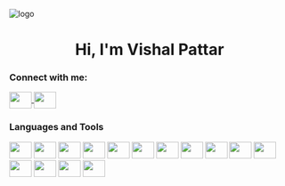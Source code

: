 ![logo](https://cdn-gcp.new.marutitech.com/machine_learning_concept_3d_rendering_ai_robot_with_graphic_hud_interface_1_363805a172.jpg)

<h1 align="center">Hi, I'm Vishal Pattar</h1>

<h3 align="left">Connect with me:</h3>
<p align="left">
    <a href="#" target="_blank">
        <img align="center" src="https://cdn.jsdelivr.net/gh/devicons/devicon/icons/linkedin/linkedin-original.svg" height="30" width="40" />
    </a>
    <a href="#" target="_blank">
        <img align="center" src="https://cdn.jsdelivr.net/gh/devicons/devicon/icons/twitter/twitter-original.svg" height="30" width="40" />  
    </a>
</p>

<h3 align="left">Languages and Tools</h3>
<p align="left">
    <img src="https://cdn.jsdelivr.net/gh/devicons/devicon/icons/python/python-original.svg" height="30" width="40" />
    <img src="https://cdn.jsdelivr.net/gh/devicons/devicon/icons/c/c-original.svg" height="30" width="40" />
    <img src="https://cdn.jsdelivr.net/gh/devicons/devicon/icons/cplusplus/cplusplus-original.svg" height="30" width="40" />
    <img src="https://cdn.jsdelivr.net/gh/devicons/devicon/icons/java/java-original.svg" height="30" width="40" />                    
    <img src="https://cdn.jsdelivr.net/gh/devicons/devicon/icons/html5/html5-original.svg" height="30" width="40" />
    <img src="https://cdn.jsdelivr.net/gh/devicons/devicon/icons/css3/css3-original.svg" height="30" width="40" />
    <img src="https://cdn.jsdelivr.net/gh/devicons/devicon/icons/javascript/javascript-original.svg" height="30" width="40" />
    <img src="https://cdn.jsdelivr.net/gh/devicons/devicon/icons/php/php-original.svg" height="30" width="40" />
    <img src="https://cdn.jsdelivr.net/gh/devicons/devicon/icons/mysql/mysql-original-wordmark.svg" height="30" width="40" />
    <img src="https://cdn.jsdelivr.net/gh/devicons/devicon/icons/postgresql/postgresql-original.svg" height="30" width="40" />
    <img src="https://cdn.jsdelivr.net/gh/devicons/devicon/icons/figma/figma-original.svg" height="30" width="40" />
    <img src="https://cdn.jsdelivr.net/gh/devicons/devicon/icons/flask/flask-original.svg" height="30" width="40" />
    <img src="https://cdn.jsdelivr.net/gh/devicons/devicon/icons/arduino/arduino-original.svg" height="30" width="40" />
    <img src="https://cdn.jsdelivr.net/gh/devicons/devicon/icons/tensorflow/tensorflow-original.svg" height="30" width="40" />
    <img src="https://cdn.jsdelivr.net/gh/devicons/devicon/icons/bootstrap/bootstrap-original.svg" height="30" width="40" />
</p>





